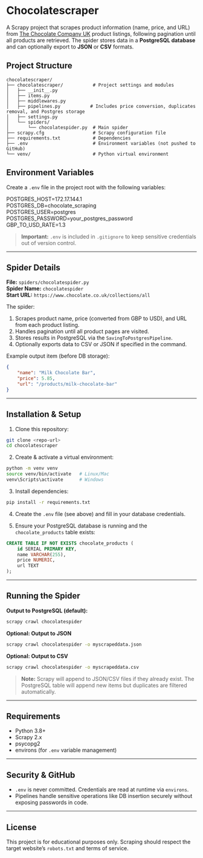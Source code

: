 # Chocolatescraper

A Scrapy project that scrapes product information (name, price, and URL) from [The Chocolate Company UK](https://www.chocolate.co.uk/collections/all) product listings, following pagination until all products are retrieved. The spider stores data in a **PostgreSQL database** and can optionally export to **JSON** or **CSV** formats.

## Project Structure

```text
chocolatescraper/
├── chocolatescraper/           # Project settings and modules
│   ├── __init__.py
│   ├── items.py
│   ├── middlewares.py
│   ├── pipelines.py           # Includes price conversion, duplicates removal, and Postgres storage
│   ├── settings.py
│   └── spiders/
│       └── chocolatespider.py  # Main spider
├── scrapy.cfg                  # Scrapy configuration file
├── requirements.txt            # Dependencies
├── .env                        # Environment variables (not pushed to GitHub)
└── venv/                       # Python virtual environment
```


## Environment Variables

Create a `.env` file in the project root with the following variables:

POSTGRES_HOST=172.17.144.1  
POSTGRES_DB=chocolate_scraping  
POSTGRES_USER=postgres  
POSTGRES_PASSWORD=your_postgres_password  
GBP_TO_USD_RATE=1.3  

> **Important:** `.env` is included in `.gitignore` to keep sensitive credentials out of version control.

---

## Spider Details

**File:** `spiders/chocolatespider.py`  
**Spider Name:** `chocolatespider`  
**Start URL:** `https://www.chocolate.co.uk/collections/all`  

The spider:

1. Scrapes product name, price (converted from GBP to USD), and URL from each product listing.  
2. Handles pagination until all product pages are visited.  
3. Stores results in PostgreSQL via the `SavingToPostgresPipeline`.  
4. Optionally exports data to CSV or JSON if specified in the command.  

Example output item (before DB storage):

```json
{
    "name": "Milk Chocolate Bar",
    "price": 5.85,
    "url": "/products/milk-chocolate-bar"
}
```

---

## Installation & Setup

1. Clone this repository:  
```bash
git clone <repo-url>
cd chocolatescraper
```

2. Create & activate a virtual environment:  
```bash
python -m venv venv
source venv/bin/activate   # Linux/Mac
venv\Scripts\activate      # Windows
```

3. Install dependencies:  
```bash
pip install -r requirements.txt
```

4. Create the `.env` file (see above) and fill in your database credentials.  

5. Ensure your PostgreSQL database is running and the `chocolate_products` table exists:  
```sql
CREATE TABLE IF NOT EXISTS chocolate_products (
    id SERIAL PRIMARY KEY,
    name VARCHAR(255),
    price NUMERIC,
    url TEXT
);
```

---

## Running the Spider

**Output to PostgreSQL (default):**  
```bash
scrapy crawl chocolatespider
```

**Optional: Output to JSON**  
```bash
scrapy crawl chocolatespider -o myscrapeddata.json
```

**Optional: Output to CSV**  
```bash
scrapy crawl chocolatespider -o myscrapeddata.csv
```

> **Note:** Scrapy will append to JSON/CSV files if they already exist. The PostgreSQL table will append new items but duplicates are filtered automatically.

---

## Requirements

- Python 3.8+  
- Scrapy 2.x  
- psycopg2  
- environs (for `.env` variable management)

---

## Security & GitHub

- `.env` is never committed. Credentials are read at runtime via `environs`.  
- Pipelines handle sensitive operations like DB insertion securely without exposing passwords in code.

---

## License

This project is for educational purposes only. Scraping should respect the target website’s `robots.txt` and terms of service.
